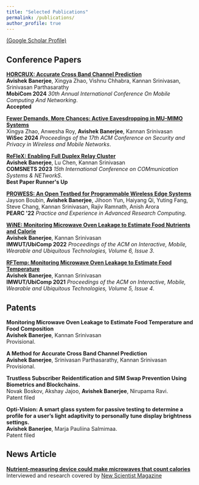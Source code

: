 ```yaml
---
title: "Selected Publications"
permalink: /publications/
author_profile: true
---
```

[(Google Scholar Profile)](https://scholar.google.com/citations?user=Z5co2oAAAAAJ&hl=en) 

## Conference Papers
<b>[HORCRUX: Accurate Cross Band Channel Prediction](https://www.sigmobile.org/mobicom/2024/)</b><br>
<b>Avishek Banerjee</b>, Xingya Zhao, Vishnu Chhabra, Kannan Srinivasan, Srinivasan Parthasarathy <br>
<b>MobiCom 2024</b> <i>30th Annual International Conference On Mobile Computing And Networking</i>. <br>
<b> Accepted </b>

<b>[Fewer Demands, More Chances: Active Eavesdropping in MU-MIMO Systems](https://dl.acm.org/doi/10.1145/3643833.3656136)</b><br>
Xingya Zhao, Anwesha Roy, <b>Avishek Banerjee</b>, Kannan Srinivasan <br>
<b>WiSec 2024</b> <i>Proceedings of the 17th ACM Conference on Security and Privacy in Wireless and Mobile Networks</i>. <br>

<b>[ReFleX: Enabling Full Duplex Relay Cluster](https://ieeexplore.ieee.org/abstract/document/10041373)</b><br>
<b>Avishek Banerjee</b>, Lu Chen, Kannan Srinivasan <br>
<b>COMSNETS 2023</b> <i>15th International Conference on COMmunication Systems & NETworkS</i>. <br>
<b> Best Paper Runner's Up </b>

<b>[PROWESS: An Open Testbed for Programmable Wireless Edge Systems](https://dl.acm.org/doi/abs/10.1145/3491418.3530759)</b><br>
Jayson Boubin, <b>Avishek Banerjee</b>, Jihoon Yun, Haiyang Qi, Yuting Fang, Steve Chang, Kannan Srinivasan, Rajiv Ramnath, Anish Arora<br>
<b>PEARC '22</b> <i>Practice and Experience in Advanced Research Computing</i>. <br>

<b>[WiNE: Monitoring Microwave Oven Leakage to Estimate Food Nutrients and Calorie](https://dl.acm.org/doi/abs/10.1145/3550313)</b><br>
<b>Avishek Banerjee</b>, Kannan Srinivasan <br>
<b>IMWUT/UbiComp 2022</b> <i>Proceedings of the ACM on Interactive, Mobile, Wearable and Ubiquitous Technologies, Volume 6, Issue 3</i>. <br>

<b>[RFTemp: Monitoring Microwave Oven Leakage to Estimate Food Temperature](https://dl.acm.org/doi/10.1145/3494967)</b><br>
<b>Avishek Banerjee</b>, Kannan Srinivasan <br>
<b>IMWUT/UbiComp 2021</b> <i>Proceedings of the ACM on Interactive, Mobile, Wearable and Ubiquitous Technologies, Volume 5, Issue 4</i>. <br>


## Patents
<b>Monitoring Microwave Oven Leakage to Estimate Food Temperature and Food Composition</b><br>
<b>Avishek Banerjee</b>, Kannan Srinivasan <br>
Provisional.<br>

<b>A Method for Accurate Cross Band Channel Prediction</b><br>
<b>Avishek Banerjee</b>, Srinivasan Parthasarathy, Kannan Srinivasan <br>
Provisional.<br>

<b>Trustless Subscriber Reidentification and SIM Swap Prevention Using Biometrics and Blockchains.</b><br>
Novak Boskov, Akshay Jajoo, <b>Avishek Banerjee</b>, Nirupama Ravi. <br>
Patent filed <br>

<b>Opti-Vision: A smart glass system for passive testing to determine a profile for a user’s light adaptivity to personally tune display brightness settings. </b><br>
<b>Avishek Banerjee</b>, Marja Pauliina Salmimaa. <br>
Patent filed <br>

## News Article
<b>[Nutrient-measuring device could make microwaves that count calories](https://www.newscientist.com/article/2341252-nutrient-measuring-device-could-make-microwaves-that-count-calories/)</b><br>
Interviewed and research covered by [New Scientist Magazine](https://www.newscientist.com)



